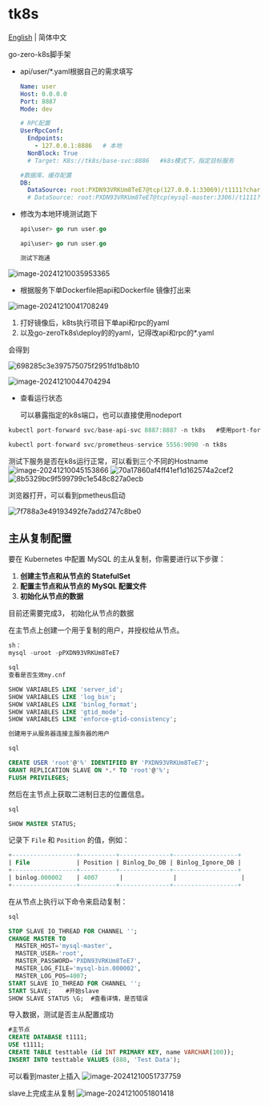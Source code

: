 # tk8s

[English](README.md) | 简体中文

 go-zero-k8s脚手架

- api/user/*.yaml根据自己的需求填写

  ```yaml
  Name: user
  Host: 0.0.0.0
  Port: 8887
  Mode: dev
  
  # RPC配置
  UserRpcConf:
    Endpoints:
      - 127.0.0.1:8886   # 本地
    NonBlock: True
    # Target: K8s://tk8s/base-svc:8886   #k8s模式下，指定目标服务
  
  #数据库、缓存配置
  DB:
    DataSource: root:PXDN93VRKUm8TeE7@tcp(127.0.0.1:33069)/t1111?charset=utf8mb4&parseTime=true&loc=Asia%2FShanghai  
    # DataSource: root:PXDN93VRKUm8TeE7@tcp(mysql-master:3306)/t1111?charset=utf8mb4&parseTime=true&loc=Asia%2FShanghai
  ```

- 修改为本地环境测试跑下

  ```go
  api\user> go run user.go
  
  api\user> go run user.go
  
  测试下跑通
  ```

![image-20241210035953365](https://github.com/user-attachments/assets/f524ec80-f79a-40df-8de2-4296ff783765)





- 根据服务下单Dockerfile把api和Dockerfile 镜像打出来


![image-20241210041708249](https://github.com/user-attachments/assets/17b2e4cc-87d7-4855-94fd-5b8e678387bd)

1. 打好镜像后，k8ts执行项目下单api和rpc的yaml	
2. 以及go-zeroTk8s\deploy的的yaml，记得改api和rpc的*.yaml

会得到

![698285c3e397575075f2951fd1b8b10](https://github.com/user-attachments/assets/186c5c6d-5d26-4b7b-9b6f-6a8e719a37ba)


![image-20241210044704294](https://github.com/user-attachments/assets/0d019277-4e20-4ae5-9795-3d2621e5526a)



- 查看运行状态	

  可以暴露指定的k8s端口，也可以直接使用nodeport

```go
kubectl port-forward svc/base-api-svc 8887:8887 -n tk8s   #使用port-forward，

kubectl port-forward svc/prometheus-service 5556:9090 -n tk8s

```

测试下服务是否在k8s运行正常，可以看到三个不同的Hostname
![image-20241210045153866](https://github.com/user-attachments/assets/cee74bd6-ac72-4617-b4db-1b072be6f92a)
![70a17860af4ff41ef1d162574a2cef2](https://github.com/user-attachments/assets/d75417c1-a175-468e-9d42-764c217ffa43)
![8b5329bc9f599799c1e548c827a0ecb](https://github.com/user-attachments/assets/96d99380-b4da-457c-8849-f7e96b40d6bc)



浏览器打开，可以看到pmetheus启动

![7f788a3e49193492fe7add2747c8be0](https://github.com/user-attachments/assets/1581c4e4-5fa4-4b3d-8619-378a631f0b53)




## 主从复制配置

要在 Kubernetes 中配置 MySQL 的主从复制，你需要进行以下步骤：

1. **创建主节点和从节点的 StatefulSet**
2. **配置主节点和从节点的 MySQL 配置文件**
3. **初始化从节点的数据**

目前还需要完成3， 初始化从节点的数据

在主节点上创建一个用于复制的用户，并授权给从节点。

```sql
sh：
mysql -uroot -pPXDN93VRKUm8TeE7

sql 
查看是否生效my.cnf

SHOW VARIABLES LIKE 'server_id';
SHOW VARIABLES LIKE 'log_bin';
SHOW VARIABLES LIKE 'binlog_format';
SHOW VARIABLES LIKE 'gtid_mode';
SHOW VARIABLES LIKE 'enforce-gtid-consistency';

创建用于从服务器连接主服务器的用户

sql

CREATE USER 'root'@'%' IDENTIFIED BY 'PXDN93VRKUm8TeE7';
GRANT REPLICATION SLAVE ON *.* TO 'root'@'%';
FLUSH PRIVILEGES;

```

然后在主节点上获取二进制日志的位置信息。

```sql
sql

SHOW MASTER STATUS;
```

记录下 `File` 和 `Position` 的值，例如：

```sql
+------------------+----------+--------------+------------------+
| File             | Position | Binlog_Do_DB | Binlog_Ignore_DB |
+------------------+----------+--------------+------------------+
| binlog.000002    | 4007      |              |                  |
+------------------+----------+--------------+------------------+
```

在从节点上执行以下命令来启动复制：

```sql
sql

STOP SLAVE IO_THREAD FOR CHANNEL '';
CHANGE MASTER TO
  MASTER_HOST='mysql-master',
  MASTER_USER='root',
  MASTER_PASSWORD='PXDN93VRKUm8TeE7',
  MASTER_LOG_FILE='mysql-bin.000002',
  MASTER_LOG_POS=4007;
START SLAVE IO_THREAD FOR CHANNEL '';
START SLAVE;    #开始slave
SHOW SLAVE STATUS \G;  #查看详情，是否错误

```

导入数据，测试是否主从配置成功

```sql
#主节点
CREATE DATABASE t1111;
USE t1111;
CREATE TABLE testtable (id INT PRIMARY KEY, name VARCHAR(100));
INSERT INTO testtable VALUES (888, 'Test Data');


```

可以看到master上插入
![image-20241210051737759](https://github.com/user-attachments/assets/71acb111-02d2-469a-9e53-e649050b3c66)



slave上完成主从复制
![image-20241210051801418](https://github.com/user-attachments/assets/4c4177e8-170d-4190-bfde-b527ea12f24d)

